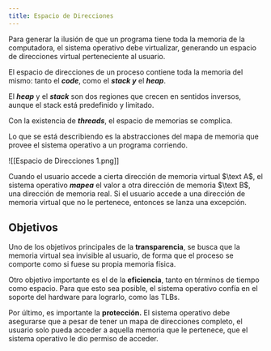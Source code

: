 ```yaml
---
title: Espacio de Direcciones
---
```


Para generar la ilusión de que un programa tiene toda la memoria de la computadora, el sistema operativo debe virtualizar, generando un espacio de direcciones virtual perteneciente al usuario.

El espacio de direcciones de un proceso contiene toda la memoria del mismo: tanto el ***code***, como el ***stack y*** el ***heap***.

El ***heap*** y el ***stack*** son dos regiones que crecen en sentidos inversos, aunque el stack está predefinido y limitado.

Con la existencia de ***threads***, el espacio de memorias se complica.

Lo que se está describiendo es la abstracciones del mapa de memoria que provee el sistema operativo a un programa corriendo.

![[Espacio de Direcciones 1.png]]

Cuando el usuario accede a cierta dirección de memoria virtual $\text A$, el sistema operativo ***mapea*** el valor a otra dirección de memoria $\text B$, una dirección de memoria real. Si el usuario accede a una dirección de memoria virtual que no le pertenece, entonces se lanza una excepción.

## Objetivos

Uno de los objetivos principales de la **transparencia**, se busca que la memoria virtual sea invisible al usuario, de forma que el proceso se comporte como si fuese su propia memoria física.

Otro objetivo importante es el de la **eficiencia**, tanto en términos de tiempo como espacio. Para que esto sea posible, el sistema operativo confía en el soporte del hardware para lograrlo, como las TLBs.

Por último, es importante la **protección.** El sistema operativo debe asegurarse que a pesar de tener un mapa de direcciones completo, el usuario solo pueda acceder a aquella memoria que le pertenece, que el sistema operativo le dio permiso de acceder.
